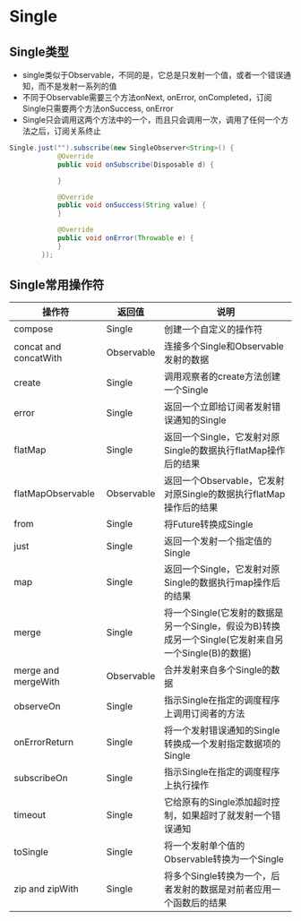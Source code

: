 # Single

## Single类型

- single类似于Observable，不同的是，它总是只发射一个值，或者一个错误通知，而不是发射一系列的值
- 不同于Observable需要三个方法onNext, onError, onCompleted，订阅Single只需要两个方法onSuccess, onError
- Single只会调用这两个方法中的一个，而且只会调用一次，调用了任何一个方法之后，订阅关系终止

```java
Single.just("").subscribe(new SingleObserver<String>() {
            @Override
            public void onSubscribe(Disposable d) {

            }

            @Override
            public void onSuccess(String value) {
            }

            @Override
            public void onError(Throwable e) {
            }
        });
```

## Single常用操作符

| 操作符                | 返回值     | 说明                                                                                                 |
| --------------------- | ---------- | ---------------------------------------------------------------------------------------------------- |
| compose               | Single     | 创建一个自定义的操作符                                                                               |
| concat and concatWith | Observable | 连接多个Single和Observable发射的数据                                                                 |
| create                | Single     | 调用观察者的create方法创建一个Single                                                                 |
| error                 | Single     | 返回一个立即给订阅者发射错误通知的Single                                                             |
| flatMap               | Single     | 返回一个Single，它发射对原Single的数据执行flatMap操作后的结果                                        |
| flatMapObservable     | Observable | 返回一个Observable，它发射对原Single的数据执行flatMap操作后的结果                                    |
| from                  | Single     | 将Future转换成Single                                                                                 |
| just                  | Single     | 返回一个发射一个指定值的Single                                                                       |
| map                   | Single     | 返回一个Single，它发射对原Single的数据执行map操作后的结果                                            |
| merge                 | Single     | 将一个Single(它发射的数据是另一个Single，假设为B)转换成另一个Single(它发射来自另一个Single(B)的数据) |
| merge and mergeWith   | Observable | 合并发射来自多个Single的数据                                                                         |
| observeOn             | Single     | 指示Single在指定的调度程序上调用订阅者的方法                                                         |
| onErrorReturn         | Single     | 将一个发射错误通知的Single转换成一个发射指定数据项的Single                                           |
| subscribeOn           | Single     | 指示Single在指定的调度程序上执行操作                                                                 |
| timeout               | Single     | 它给原有的Single添加超时控制，如果超时了就发射一个错误通知                                           |
| toSingle              | Single     | 将一个发射单个值的Observable转换为一个Single                                                         |
| zip and zipWith       | Single     | 将多个Single转换为一个，后者发射的数据是对前者应用一个函数后的结果                                   |
